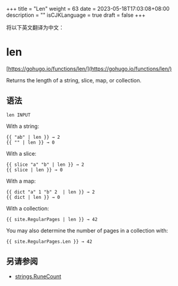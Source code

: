 +++
title = "Len"
weight = 63
date = 2023-05-18T17:03:08+08:00
description = ""
isCJKLanguage = true
draft = false
+++

将以下英文翻译为中文：
# len

[https://gohugo.io/functions/len/](https://gohugo.io/functions/len/)

Returns the length of a string, slice, map, or collection.

## 语法

```
len INPUT
```

With a string:

```go-html-template
{{ "ab" | len }} → 2
{{ "" | len }} → 0
```

With a slice:

```go-html-template
{{ slice "a" "b" | len }} → 2
{{ slice | len }} → 0
```

With a map:

```go-html-template
{{ dict "a" 1 "b" 2  | len }} → 2
{{ dict | len }} → 0
```

With a collection:

```go-html-template
{{ site.RegularPages | len }} → 42
```

You may also determine the number of pages in a collection with:

```go-html-template
{{ site.RegularPages.Len }} → 42
```

## 另请参阅

- [strings.RuneCount](https://gohugo.io/functions/strings.runecount/)
